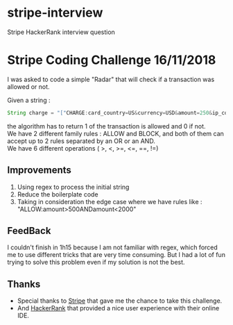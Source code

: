 # stripe-interview
Stripe HackerRank interview question

# Stripe Coding Challenge 16/11/2018

I was asked to code a simple "Radar" that will check if a transaction was allowed or not.

Given a string :

```java
String charge = "["CHARGE:card_country=US&currency=USD&amount=250&ip_country=CA","ALLOW:amount>500", ]"
```
the algorithm has to return 1 of the transaction is allowed and 0 if not.\
We have 2 different family rules : ALLOW and BLOCK, and both of them can accept up to 2 rules separated by an OR or an AND.\
We have 6 different operations ( >, <, >=, <=, ==, !=)

## Improvements 

1. Using regex to process the initial string
2. Reduce the boilerplate code
3. Taking in consideration the edge case where we have rules like : "ALLOW:amount>500ANDamount<2000"

## FeedBack

I couldn't finish in 1h15 because I am not familiar with regex, which forced me to use different tricks that are very time consuming. But I had a lot of fun trying to solve this problem even if my solution is not the best.

## Thanks

* Special thanks to [Stripe](https://stripe.com) that gave me the chance to take this challenge.
* And [HackerRank](https://hackerrank.com) that provided a nice user experience with their online IDE.
